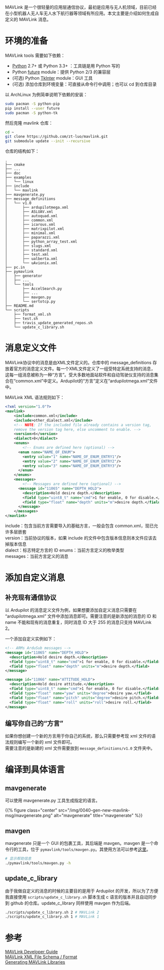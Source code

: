 MAVLink 是一个很轻量的应用层通信协议，最初是应用与无人机领域，目前已经在小型机器人无人车无人水下航行器等领域有所应用。本文主要是介绍如何生成自定义的 MAVLink 消息。
<!--more-->
# 环境的准备  

MAVLink tools 需要如下依赖：  

- [Python](https://www.python.org/) 2.7+ 或 Python 3.3+ ：工具链是用 Python 写的
- Python [future](http://python-future.org/) module：提供 Python 2/3 的兼容层
- (可选) Python [TkInter](https://wiki.python.org/moin/TkInter) module：GUI 工具
- (可选) 添加仓库到环境变量：可直接从命令行中调用；也可以 cd 到仓库目录

以 ArchLinux 为例简单说明下依赖的安装：

``` bash
sudo pacman -S python-pip
pip install --user future
sudo pacman -S python-tk
```

然后克隆 mavlink 仓库：
``` bash
cd ~
git clone https://github.com/zt-luo/mavlink.git
git submodule update --init --recursive
```

仓库的结构如下：
```
.
├── cmake
├── ...
├── doc
├── examples
│   └── linux
├── include
│   └── mavlink
├── mavgenerate.py
├── message_definitions
│   └── v1.0
│       ├── ardupilotmega.xml
│       ├── ASLUAV.xml
│       ├── autoquad.xml
│       ├── common.xml
│       ├── icarous.xml
│       ├── matrixpilot.xml
│       ├── minimal.xml
│       ├── paparazzi.xml
│       ├── python_array_test.xml
│       ├── slugs.xml
│       ├── standard.xml
│       ├── test.xml
│       ├── ualberta.xml
│       └── uAvionix.xml
├── pc.in
├── pymavlink
│   ├── generator
│   ├── ...
│   └── tools
│       ├── AccelSearch.py
│       ├── ...
│       ├── mavgen.py
│       └── sertotcp.py
├── README.md
└── scripts
    ├── format_xml.sh
    ├── test.sh
    ├── travis_update_generated_repos.sh
    └── update_c_library.sh
```

# 消息定义文件  

MAVLink协议中的消息是由XML文件定义的。仓库中的 message_definitions 存放着官方的消息定义文件。每一个XML文件定义了一组受特定系统支持的消息，这每一组消息被称为一种“方言”。受大多数地面站软件和自动驾驶仪支持的消息集合在“common.xml”中定义。Ardupilot的“方言”定义在“ardupilotmega.xml”文件中。  

MAVLink XML 语法规则如下：
``` xml
<?xml version="1.0"?>
<mavlink>
    <include>common.xml</include>
    <include>other_dialect.xml</include>
    <!-- NOTE: If the included file already contains a version tag, 
    remove the version tag here, else uncomment to enable. -->
    <version>6</version>
    <dialect>8</dialect>
    <enums>
        <!-- Enums are defined here (optional) -->
      <enum name="NAME_OF_ENUM">
        <entry value="1" name="NAME_OF_ENUM_ENTRY1"/>
        <entry value="2" name="NAME_OF_ENUM_ENTRY2"/>
        <entry value="3" name="NAME_OF_ENUM_ENTRY3"/>
      </enum>
    </enums>
    <messages>
        <!-- Messages are defined here (optional) -->
      <message id="11065" name="DEPTH_HOLD">
        <description>Hold desire depth.</description>
        <field type="uint8_t" name="cmd">1 for enable, 0 for disable.</field>
        <field type="float" name="depth" units="m">desire depth.</field>
      </message>
    </messages>
</mavlink>
```

include：包含当前方言需要导入的基础方言，一般会包含 common.xml，现已允许多层嵌套  
version：当前协议的版本，如果 include 的文件中包含版本信息则本文件应该去掉版本信息  
dialect：标志特定方言的 ID
enums：当前方言定义的枚举类型  
messages：当前方言定义的消息  

# 添加自定义消息  

## 补充现有通信协议  

以 Ardupilot 的消息定义文件为例，如果想要添加自定义消息只需要在 “ardupilotmega.xml” 文件中添加消息即可。需要注意的是新添加的消息的 ID 和 name 不能和现有的消息重复，同时消息 ID 大于 255 的消息只支持 MAVLink 2。

一个添加自定义实例如下：
``` xml
<!-- ARMs ArduSub messages -->
<message id="11065" name="DEPTH_HOLD">
  <description>Hold desire depth.</description>
  <field type="uint8_t" name="cmd">1 for enable, 0 for disable.</field>
  <field type="float" name="depth" units="m">desire depth.</field>
</message>

<message id="11066" name="ATTITUDE_HOLD">
  <description>Hold desire attitude.</description>
  <field type="uint8_t" name="cmd">1 for enable, 0 for disable.</field>
  <field type="float" name="yaw" units="degree">desire yaw.</field>
  <field type="float" name="pitch" units="degree">desire pitch.</field>
  <field type="float" name="roll" units="roll">desire roll.</field>
</message>
```

## 编写你自己的“方言”  

如果你想创建一个新的方言用于你自己的系统，那么只需要参考现 xml 文件的语法规则编写一个新的 xml 文件即可。  
需要注意的是新建的 xml 文件需要放到 `message_definitions/v1.0` 文件夹中。

# 编译到具体语言  

## mavgenerate
可以使用 mavgenerate.py 工具生成指定的语言。

{{% figure class="center" src="/img/0040-gen-new-mavlink-msg/mavgenerate.png" alt="mavgenerate" title="mavgenerate" %}}

## mavgen  

mavgenerate 只是一个 GUI 的包裹工具，其后端是 mavgen。mavgen 是一个命令行的工具，位于 `pymavlink/tools/mavgen.py`。其使用方法可以参考[这里](https://mavlink.io/en/getting_started/generate_libraries.html#mavgen)。

``` bash
# 显示帮助信息
./pymavlink/tools/mavgen.py -h
```

## update_c_library  

由于我做自定义的消息的时候的主要目的是用于 Ardupilot 的开发，所以为了方便我直接使用 `scripts/update_c_library.sh` 脚本生成 c 语言的版本并且自动同步到 github 的仓库。update_c_library 同样使用 mavgen 作为后端。

``` bash
./scripts/update_c_library.sh 2 # MAVLink 2 
./scripts/update_c_library.sh 1 # MAVLink 1
```

# 参考  
[MAVLink Developer Guide](https://mavlink.io/en/)  
[MAVLink XML File Schema / Format](https://mavlink.io/en/guide/xml_schema.html#enum)  
[Generating MAVLink Libraries](https://mavlink.io/en/getting_started/generate_libraries.html)



